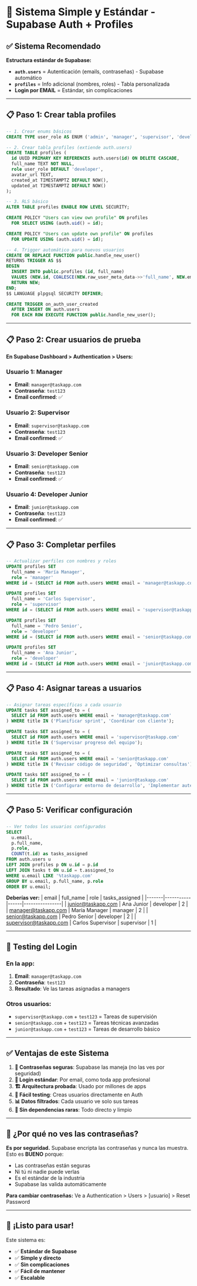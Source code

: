 # 🎯 Sistema Simple y Estándar - Supabase Auth + Profiles

## ✅ **Sistema Recomendado**

**Estructura estándar de Supabase:**
- **`auth.users`** = Autenticación (emails, contraseñas) - Supabase automático
- **`profiles`** = Info adicional (nombres, roles) - Tabla personalizada
- **Login por EMAIL** = Estándar, sin complicaciones

---

## 📋 **Paso 1: Crear tabla profiles**

```sql
-- 1. Crear enums básicos
CREATE TYPE user_role AS ENUM ('admin', 'manager', 'supervisor', 'developer');

-- 2. Crear tabla profiles (extiende auth.users)
CREATE TABLE profiles (
  id UUID PRIMARY KEY REFERENCES auth.users(id) ON DELETE CASCADE,
  full_name TEXT NOT NULL,
  role user_role DEFAULT 'developer',
  avatar_url TEXT,
  created_at TIMESTAMPTZ DEFAULT NOW(),
  updated_at TIMESTAMPTZ DEFAULT NOW()
);

-- 3. RLS básico
ALTER TABLE profiles ENABLE ROW LEVEL SECURITY;

CREATE POLICY "Users can view own profile" ON profiles
  FOR SELECT USING (auth.uid() = id);

CREATE POLICY "Users can update own profile" ON profiles  
  FOR UPDATE USING (auth.uid() = id);

-- 4. Trigger automático para nuevos usuarios
CREATE OR REPLACE FUNCTION public.handle_new_user()
RETURNS TRIGGER AS $$
BEGIN
  INSERT INTO public.profiles (id, full_name)
  VALUES (NEW.id, COALESCE(NEW.raw_user_meta_data->>'full_name', NEW.email));
  RETURN NEW;
END;
$$ LANGUAGE plpgsql SECURITY DEFINER;

CREATE TRIGGER on_auth_user_created
  AFTER INSERT ON auth.users
  FOR EACH ROW EXECUTE FUNCTION public.handle_new_user();
```

---

## 📋 **Paso 2: Crear usuarios de prueba**

**En Supabase Dashboard > Authentication > Users:**

### Usuario 1: Manager
- **Email**: `manager@taskapp.com`
- **Contraseña**: `test123`
- **Email confirmed**: ✅

### Usuario 2: Supervisor  
- **Email**: `supervisor@taskapp.com`
- **Contraseña**: `test123`
- **Email confirmed**: ✅

### Usuario 3: Developer Senior
- **Email**: `senior@taskapp.com`
- **Contraseña**: `test123`
- **Email confirmed**: ✅

### Usuario 4: Developer Junior
- **Email**: `junior@taskapp.com`
- **Contraseña**: `test123`
- **Email confirmed**: ✅

---

## 📋 **Paso 3: Completar perfiles**

```sql
-- Actualizar perfiles con nombres y roles
UPDATE profiles SET 
  full_name = 'María Manager', 
  role = 'manager'
WHERE id = (SELECT id FROM auth.users WHERE email = 'manager@taskapp.com');

UPDATE profiles SET 
  full_name = 'Carlos Supervisor', 
  role = 'supervisor'
WHERE id = (SELECT id FROM auth.users WHERE email = 'supervisor@taskapp.com');

UPDATE profiles SET 
  full_name = 'Pedro Senior', 
  role = 'developer'
WHERE id = (SELECT id FROM auth.users WHERE email = 'senior@taskapp.com');

UPDATE profiles SET 
  full_name = 'Ana Junior', 
  role = 'developer'  
WHERE id = (SELECT id FROM auth.users WHERE email = 'junior@taskapp.com');
```

---

## 📋 **Paso 4: Asignar tareas a usuarios**

```sql
-- Asignar tareas específicas a cada usuario
UPDATE tasks SET assigned_to = (
  SELECT id FROM auth.users WHERE email = 'manager@taskapp.com'
) WHERE title IN ('Planificar sprint', 'Coordinar con cliente');

UPDATE tasks SET assigned_to = (
  SELECT id FROM auth.users WHERE email = 'supervisor@taskapp.com'
) WHERE title IN ('Supervisar progreso del equipo');

UPDATE tasks SET assigned_to = (
  SELECT id FROM auth.users WHERE email = 'senior@taskapp.com'
) WHERE title IN ('Revisar código de seguridad', 'Optimizar consultas');

UPDATE tasks SET assigned_to = (
  SELECT id FROM auth.users WHERE email = 'junior@taskapp.com'
) WHERE title IN ('Configurar entorno de desarrollo', 'Implementar autenticación');
```

---

## 📋 **Paso 5: Verificar configuración**

```sql
-- Ver todos los usuarios configurados
SELECT 
  u.email,
  p.full_name,
  p.role,
  COUNT(t.id) as tasks_assigned
FROM auth.users u
LEFT JOIN profiles p ON u.id = p.id
LEFT JOIN tasks t ON u.id = t.assigned_to
WHERE u.email LIKE '%taskapp.com'
GROUP BY u.email, p.full_name, p.role
ORDER BY u.email;
```

**Deberías ver:**
| email | full_name | role | tasks_assigned |
|-------|-----------|------|----------------|
| junior@taskapp.com | Ana Junior | developer | 2 |
| manager@taskapp.com | María Manager | manager | 2 |
| senior@taskapp.com | Pedro Senior | developer | 2 |
| supervisor@taskapp.com | Carlos Supervisor | supervisor | 1 |

---

## 🧪 **Testing del Login**

### En la app:
1. **Email**: `manager@taskapp.com`
2. **Contraseña**: `test123`
3. **Resultado**: Ve las tareas asignadas a managers

### Otros usuarios:
- `supervisor@taskapp.com` + `test123` = Tareas de supervisión
- `senior@taskapp.com` + `test123` = Tareas técnicas avanzadas  
- `junior@taskapp.com` + `test123` = Tareas de desarrollo básico

---

## ✅ **Ventajas de este Sistema**

1. **🔐 Contraseñas seguras**: Supabase las maneja (no las ves por seguridad)
2. **📧 Login estándar**: Por email, como toda app profesional
3. **🏗️ Arquitectura probada**: Usado por millones de apps
4. **🧪 Fácil testing**: Creas usuarios directamente en Auth
5. **📊 Datos filtrados**: Cada usuario ve solo sus tareas
6. **🔄 Sin dependencias raras**: Todo directo y limpio

---

## 🎯 **¿Por qué no ves las contraseñas?**

**Es por seguridad.** Supabase encripta las contraseñas y nunca las muestra. Esto es **BUENO** porque:
- Las contraseñas están seguras
- Ni tú ni nadie puede verlas
- Es el estándar de la industria
- Supabase las valida automáticamente

**Para cambiar contraseñas:** Ve a Authentication > Users > [usuario] > Reset Password

---

## 🚀 **¡Listo para usar!**

Este sistema es:
- ✅ **Estándar de Supabase**
- ✅ **Simple y directo**  
- ✅ **Sin complicaciones**
- ✅ **Fácil de mantener**
- ✅ **Escalable** 